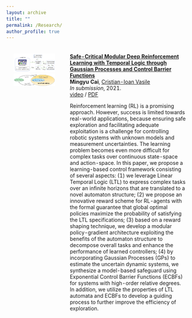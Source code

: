 ```yaml
---
layout: archive
title: ""
permalink: /Research/
author_profile: true
---
```

<table style="width:100%;border:0px;border-spacing:0px;border-collapse:separate;margin-right:auto;margin-left:auto;"><tbody>
     <td style="padding:20px;width:30%;vertical-align:top">
      <img src='/papers_files/Safety_Critical/Algorithm.png' width="220">
       <br>
         <img src='/papers_files/Safety_Critical/Policy_Demo.jpg' width="220">
    </td>
    <td style="padding:20px;width:80%;vertical-align:middle">
      <a href="https://arxiv.org/abs/2109.02791">
          <papertitle><strong>Safe-Critical Modular Deep Reinforcement Learning with Temporal Logic through Gaussian Processes and Control Barrier Functions</strong></papertitle>
      </a>
      <br>
      <strong>Mingyu Cai</strong>,
      <a href="https://cristianvasile.com/">Cristian-Ioan Vasile</a>
      <br>
      <em>In submission</em>, 2021.
      <br>
      <a href="https://www.youtube.com/watch?v=fkCyAgx_FWM/">video</a> /
      <a href="https://arxiv.org/abs/2109.02791">PDF</a>
      <p></p>
      <p>Reinforcement learning (RL) is a promising approach. However, success is limited towards real-world applications, because ensuring safe exploration and facilitating adequate exploitation is a challenge for controlling robotic systems with unknown models and measurement uncertainties. The learning problem becomes even more difficult for complex tasks over continuous state-space and action-space. In this paper, we propose a learning-based control framework consisting of several aspects: (1) we leverage Linear Temporal Logic (LTL) to express complex tasks over an infinite horizons that are translated to a novel automaton structure; (2) we propose an innovative reward scheme for RL-agents with the formal guarantee that global optimal policies maximize the probability of satisfying the LTL specifications; (3) based on a reward shaping technique, we develop a modular policy-gradient architecture exploiting the benefits of the automaton structure to decompose overall tasks and enhance the performance of learned controllers; (4) by incorporating Gaussian Processes (GPs) to estimate the uncertain dynamic systems, we synthesize a model-based safeguard using Exponential Control Barrier Functions (ECBFs) for systems with high-order relative degrees. In addition, we utilize the properties of LTL automata and ECBFs to develop a guiding process to further improve the efficiency of exploration. </p>
    </td>
  </tr>

</tbody></table>
